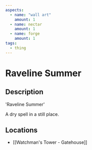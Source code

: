 ```yaml
---
aspects:
  - name: "wall art"
    amount: 1
  - name: nectar
    amount: 1
  - name: forge
    amount: 1
tags:
  - thing
---
```


# Raveline Summer

## Description
'Raveline Summer'

A dry spell in a still place.
## Locations
- [[Watchman's Tower - Gatehouse]]